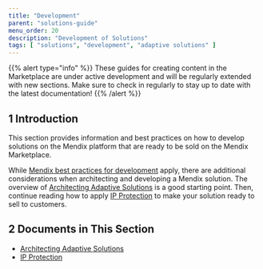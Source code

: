 ```yaml
---
title: "Development"
parent: "solutions-guide"
menu_order: 20
description: "Development of Solutions"
tags: [ "solutions", "development", "adaptive solutions" ]
---
```


{{% alert type="info" %}}
These guides for creating content in the Marketplace are under active development and will be regularly extended with new sections. Make sure to check in regularly to stay up to date with the latest documentation!
{{% /alert %}}

## 1 Introduction

This section provides information and best practices on how to develop solutions on the Mendix platform that are ready to be sold on the Mendix Marketplace.

While [Mendix best practices for development](/howto/general/dev-best-practices) apply, there are additional considerations when architecting and developing a Mendix solution. The overview of [Architecting Adaptive Solutions](adaptive-solution-architecture) is a good starting point. Then, continue reading how to apply [IP Protection](ip-protection) to make your solution ready to sell to customers.

## 2 Documents in This Section

* [Architecting Adaptive Solutions](adaptive-solution-architecture)
* [IP Protection](ip-protection)

